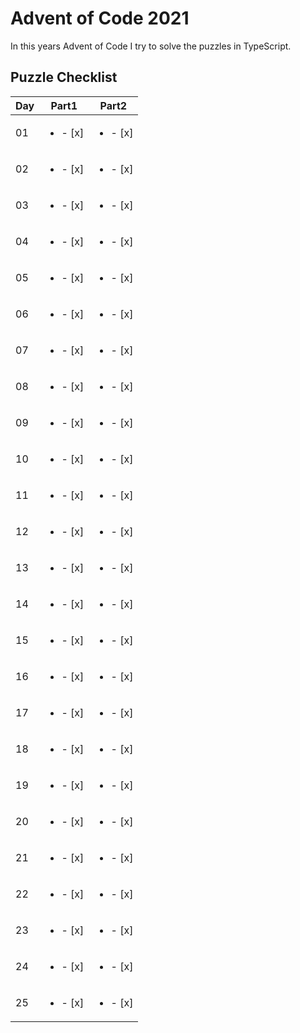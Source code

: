 # Advent of Code 2021

In this years Advent of Code I try to solve the puzzles in TypeScript.

## Puzzle Checklist

| Day | Part1 | Part2 |
|-----|-------|-------|
| 01  |  <ul><li>- [x] </li><ul>  |  <ul><li>- [x] </li><ul>  |
| 02  |  <ul><li>- [x]</li><ul>  |  <ul><li>- [x]</li><ul>  |
| 03  |  <ul><li>- [x]</li><ul>  |  <ul><li>- [x]</li><ul>  |
| 04  |  <ul><li>- [x]</li><ul>  |  <ul><li>- [x]</li><ul>  |
| 05  |  <ul><li>- [x]</li><ul>  |  <ul><li>- [x]</li><ul>  |
| 06  |  <ul><li>- [x]</li><ul>  |  <ul><li>- [x]</li><ul>  |
| 07  |  <ul><li>- [x]</li><ul>  |  <ul><li>- [x]</li><ul>  |
| 08  |  <ul><li>- [x]</li><ul>  |  <ul><li>- [x]</li><ul>  |
| 09  |  <ul><li>- [x]</li><ul>  |  <ul><li>- [x]</li><ul>  |
| 10  |  <ul><li>- [x]</li><ul>  |  <ul><li>- [x]</li><ul>  |
| 11  |  <ul><li>- [x]</li><ul>  |  <ul><li>- [x]</li><ul>  |
| 12  |  <ul><li>- [x]</li><ul>  |  <ul><li>- [x]</li><ul>  |
| 13  |  <ul><li>- [x]</li><ul>  |  <ul><li>- [x]</li><ul>  |
| 14  |  <ul><li>- [x]</li><ul>  |  <ul><li>- [x]</li><ul>  |
| 15  |  <ul><li>- [x]</li><ul>  |  <ul><li>- [x]</li><ul>  |
| 16  |  <ul><li>- [x]</li><ul>  |  <ul><li>- [x]</li><ul>  |
| 17  |  <ul><li>- [x]</li><ul>  |  <ul><li>- [x]</li><ul>  |
| 18  |  <ul><li>- [x]</li><ul>  |  <ul><li>- [x]</li><ul>  |
| 19  |  <ul><li>- [x]</li><ul>  |  <ul><li>- [x]</li><ul>  |
| 20  |  <ul><li>- [x]</li><ul>  |  <ul><li>- [x]</li><ul>  |
| 21  |  <ul><li>- [x]</li><ul>  |  <ul><li>- [x]</li><ul>  |
| 22  |  <ul><li>- [x]</li><ul>  |  <ul><li>- [x]</li><ul>  |
| 23  |  <ul><li>- [x]</li><ul>  |  <ul><li>- [x]</li><ul>  |
| 24  |  <ul><li>- [x]</li><ul>  |  <ul><li>- [x]</li><ul>  |
| 25  |  <ul><li>- [x]</li><ul>  |  <ul><li>- [x]</li><ul>  |